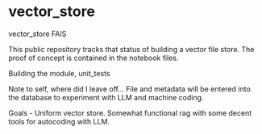 # vector_store
vector_store FAIS

This public repository tracks that status of building a vector file store.
The proof of concept is contained in the notebook files.

Building the module, unit_tests

Note to self, where did I leave off... 
File and metadata will be entered into the database to experiment with LLM and machine coding. 

Goals -
Uniform vector store.
Somewhat functional rag with some decent tools for autocoding with LLM.
